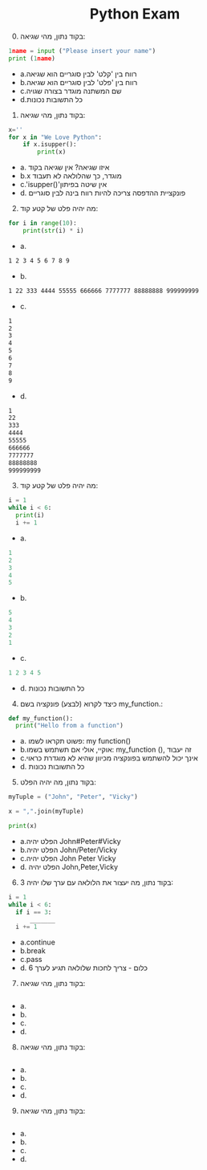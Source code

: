 <center>
<h1>Python Exam</h1>
</center>

0. בקוד נתון, מהי שגיאה:
```py
1name = input ("Please insert your name")
print (1name)

```
* a.רווח בין 'קלט' לבין סוגריים הוא שגיאה 
* b.רווח בין 'פלט' לבין סוגריים הוא שגיאה
* c.שם המשתנה מוגדר בצורה שגויה
* d.כל התשובות נכונות

1. בקוד נתון, מהי שגיאה:
```py
x=''
for x in "We Love Python":
    if x.isupper():
        print(x)
```
* a. איזו שגיאה? אין שגיאה בקוד
* b.x מוגדר, כך שהלולאה לא תעבוד  
* c.'isupper()'אין שיטה בפיתון
* d. פונקציית ההדפסה צריכה להיות רווח בינה לבין סוגריים

2. מה יהיה פלט של קטע קוד:
```py
for i in range(10):
    print(str(i) * i)
```
* a.
```bash
1 2 3 4 5 6 7 8 9
```
* b.
```bash
1 22 333 4444 55555 666666 7777777 88888888 999999999 
```
* c.
```bash
1
2
3
4
5
6
7
8
9
```
* d. 
```bash
1
22
333
4444
55555
666666
7777777
88888888
999999999 
```
3. מה יהיה פלט של קטע קוד:
```py
i = 1
while i < 6:
  print(i)
  i += 1
```
* a.
```py
1
2
3
4
5
```
* b.
```py
5
4
3
2
1
```
* c.
```py
1 2 3 4 5
```
* d. כל התשובות נכונות

4. כיצד לקרוא (לבצע) פונקציה בשם my_function.:
```py
def my_function():
  print("Hello from a function")
```
* a. פשוט תקראו לשמו: my function()
* b.אוקיי, אולי אם תשתמש בשמו: my_function (), זה יעבוד
* c.אינך יכול להשתמש בפונקציה מכיוון שהיא לא מוגדרת כראוי
* d. כל התשובות נכונות

5. בקוד נתון, מה יהיה הפלט:
```py
myTuple = ("John", "Peter", "Vicky")

x = ",".join(myTuple)

print(x) 
```
* a.הפלט יהיה John#Peter#Vicky
* b.הפלט יהיה John/Peter/Vicky
* c.הפלט יהיה John Peter Vicky
* d. הפלט יהיה John,Peter,Vicky

6. בקוד נתון, מה יעצור את הלולאה עם ערך שלו יהיה 3:
```py
i = 1
while i < 6:
  if i == 3:
      _______
  i += 1
```
* a.continue
* b.break
* c.pass
* d. כלום - צריך לחכות שלולאה תגיע לערך 6

7. בקוד נתון, מהי שגיאה:
```py

```
* a.
* b.
* c.
* d. 

8. בקוד נתון, מהי שגיאה:
```py

```
* a.
* b.
* c.
* d. 

9. בקוד נתון, מהי שגיאה:
```py

```
* a.
* b.
* c.
* d. 